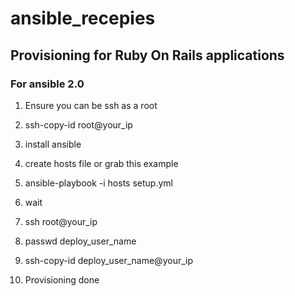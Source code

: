 # ansible_recepies

## Provisioning for Ruby On Rails applications

### For ansible 2.0

1. Ensure you can be ssh as a root
2. ssh-copy-id root@your_ip
3. install ansible
4. create hosts file or grab this example
5. ansible-playbook -i hosts setup.yml
6. wait
7. ssh root@your_ip
8. passwd deploy_user_name
9. ssh-copy-id deploy_user_name@your_ip

10. Provisioning done
